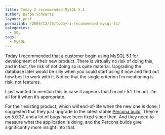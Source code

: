```yaml
---
title: Today I recommended MySQL 5.1
author: Baron Schwartz
layout: post
permalink: /2008/12/20/today-i-recommended-mysql-51/
categories:
  - SQL
tags:
  - MySQL
---
```

Today I recommended that a customer begin using MySQL 5.1 for development of their new product. There is virtually no risk of doing this, and in fact, the risk of not doing so is quite material. Upgrading the database later would be silly when you could start using it now and find out how best to work with it. Notice that the single criterion I&#8217;m mentioning is risk, not features.

I just wanted to mention this in case it appears that I&#8217;m anti-5.1. I&#8217;m not. I&#8217;m all for it when it&#8217;s appropriate.

For their existing product, which will end-of-life when the new one is done, I suggested that they just upgrade to the latest stable [Percona build][1]. They&#8217;re on 5.0.37, and a lot of bugs have been fixed since then. And they need to measure what the application is doing, and the Percona builds give significantly more insight into that.

 [1]: http://www.percona.com/percona-lab.html